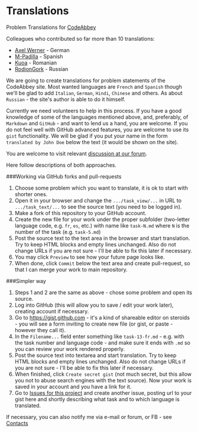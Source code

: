 # Translations

Problem Translations for [CodeAbbey](http://www.codeabbey.com)

Colleagues who contributed so far more than 10 translations:

- [Axel Werner](https://github.com/axel1973) - German
- [M-Padilla](https://github.com/M-Padilla) - Spanish
- [Kuoa](https://github.com/kuoa) - Romanian
- [RodionGork](https://github.com) - Russian

We are going to create translations for problem statements of the CodeAbbey site. Most wanted languages are `French` and `Spanish` though we'll be glad to add `Italian`, `German`, `Hindi`, `Chinese` and others. As about `Russian` - the site's author is able to do it himself.

Currently we need volunteers to help in this process. If you have a good knowledge of some of the languages
mentioned above, and, preferably, of `Markdown` and `GitHub` - and want to lend us a hand, you are welcome. If you
do not feel well with GitHub advanced features, you are welcome to use its `gist` functionality. We will be glad if you put your name in the form `translated by John Doe` below the text (it would be shown on the site).

You are welcome to visit relevant [discussion at our forum](http://www.codeabbey.com/index/forum_topic/a3aa8b35e8fe646c6f6f4298035fcae4).

Here follow descriptions of both approaches.

###Working via GitHub forks and pull-requests

1. Choose some problem which you want to translate, it is ok to start with shorter ones.
2. Open it in your browser and change the `.../task_view/...` in URL to `.../task_text/...` to see the source text (you need to be logged in).
3. Make a fork of this repository to your GitHub account.
4. Create the new file for your work under the proper subfolder (two-letter language code, e.g. `fr`, `es`, etc.) with name like `task-N.md` where `N` is the number of the task (e.g. `task-5.md`)
5. Post the source text to the text area in the browser and start translation. Try to keep HTML blocks and empty lines unchanged. Also do not change URLs if you are not sure - I'll be able to fix this later if necessary.
6. You may click `Preview` to see how your future page looks like.
7. When done, click `Commit` below the text area and create pull-request, so that I can merge your work to main repository.

###Simpler way

1. Steps 1 and 2 are the same as above - chose some problem and open its source.
2. Log into GitHub (this will allow you to save / edit your work later), creating account if necessary.
3. Go to https://gist.github.com - it's a kind of shareable editor on steroids - you will see a form inviting to create new file (or gist, or paste - however they call it).
4. In the `Filename...` field enter something like `task-13-fr.md` - e.g. with the task number and language code - and make sure it ends with `.md` so you can review your work rendered properly.
5. Post the source text into textarea and start translation. Try to keep HTML blocks and empty lines unchanged. Also do not change URLs if you are not sure - I'll be able to fix this later if necessary.
6. When finished, click `Create secret gist` (not much secret, but this allow you not to abuse search engines with the text source). Now your work is saved in your account and you have a link for it.
7. Go to [Issues for this project](https://github.com/CodeAbbey/Translations/issues) and create another issue, posting url to your gist here and shortly describing what task and to which language is translated.

If necessary, you can also notify me via e-mail or forum, or FB - see [Contacts](http://www.codeabbey.com/index/wiki/copyright)
